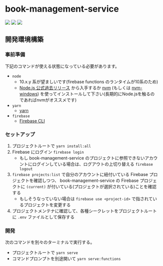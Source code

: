 # book-management-service

![](https://github.com/es-dev-camp/books-management-service/workflows/deploy/badge.svg) ![](https://github.com/es-dev-camp/books-management-service/workflows/nightly/badge.svg) ![](https://github.com/es-dev-camp/books-management-service/workflows/build/badge.svg)

## 開発環境構築

### 事前準備

下記のコマンドが使える状態になっている必要があります。

* `node`
    * 10.x.y 系が望ましいです(firebase functions のランタイムが10系のため)
    * [Node.js 公式過去リリース](https://nodejs.org/dist/latest-v10.x/) から入手するか [nvm](https://github.com/nvm-sh/nvm) (もしくは [nvm-windows](https://github.com/coreybutler/nvm-windows)) を使ってインストールして下さい(長期的にNode.jsを触るのであればnvmがオススメです)
* `yarn`
    * [yarn](https://legacy.yarnpkg.com/lang/ja/)
* `firebase`
    * [Firebase CLI](https://firebase.google.com/docs/cli?hl=ja)

### セットアップ

1. プロジェクトルートで `yarn install:all`
1. Firebase にログイン `firebase login`
    * もし book-management-service のプロジェクトに参照できないアカウントにログインしている場合は、ログアウトの上切り替える `firebase logout`
1. `firebase projects:list` で自分のアカウントに紐付いている Firebase プロジェクトを確認しつつ、 book-management-service の Firebase プロジェクトに `(current)` が付いている(プロジェクトが選択されている)ことを確認する
    * もしそうなっていない場合は `firebase use <project-id>` で指されているプロジェクトを変更する
1. プロジェクトメンテナに確認して、各種シークレットをプロジェクトルートに `.env` ファイルとして保存する

### 開発

次のコマンドを別々のターミナルで実行する。

* プロジェクトルートで `yarn serve`
* コマンドプロンプトを別途開いて `yarn serve:functions`

